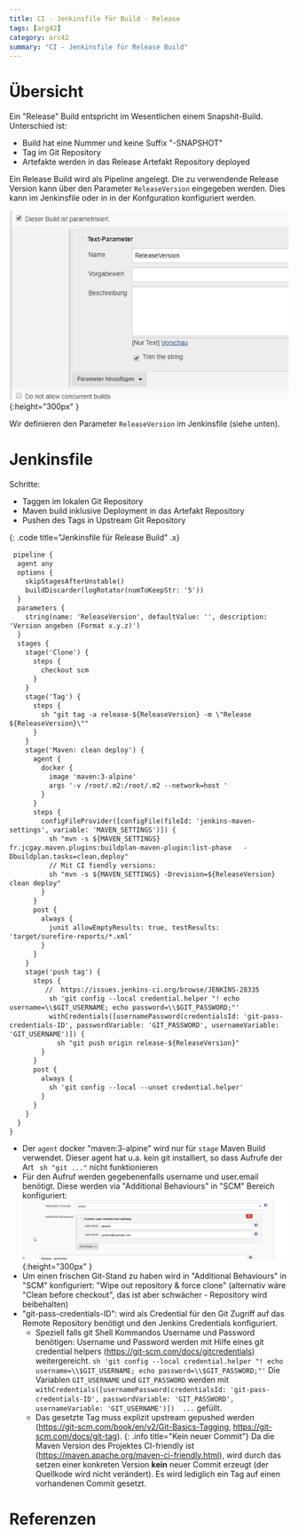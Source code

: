 ```yaml
---
title: CI - Jenkinsfile für Build - Release
tags: [arg42]
category: arc42
summary: "CI - Jenkinsfile für Release Build"
---
```


# Übersicht

Ein "Release" Build entspricht im Wesentlichen einem Snapshit-Build. Unterschied ist:

* Build hat eine Nummer und keine Suffix "-SNAPSHOT"
* Tag im Git Repository
* Artefakte werden in das Release Artefakt Repository deployed  

Ein Release Build wird als Pipeline angelegt. Die zu verwendende Release Version kann über den Parameter `ReleaseVersion` eingegeben 
werden. Dies kann im Jenkinsfile oder in in der Konfguration konfiguriert werden. 

![ReleaseVersion Parameter](08_05_410_jenkins_jenkinsfile/pipeline_release_parameter.png "ReleaseVersion Parameter"){:height="300px" }

Wir definieren den Parameter `ReleaseVersion` im Jenkinsfile (siehe unten).

# Jenkinsfile

Schritte:

* Taggen im lokalen Git Repository
* Maven build inklusive Deployment in das Artefakt Repository
* Pushen des Tags in Upstream Git Repository
  

{: .code title="Jenkinsfile für Release Build" .x}
~~~
 pipeline {
  agent any 
  options {
    skipStagesAfterUnstable()
    buildDiscarder(logRotator(numToKeepStr: '5'))
  }
  parameters {
    string(name: 'ReleaseVersion', defaultValue: '', description: 'Version angeben (Format x.y.z)')
  }
  stages {
    stage('Clone') {
      steps {
        checkout scm
      }
    }
    stage('Tag') {
      steps {
        sh "git tag -a release-${ReleaseVersion} -m \"Release ${ReleaseVersion}\""  
      }
    }
    stage('Maven: clean deploy') {
      agent {
        docker {
          image 'maven:3-alpine'
          args '-v /root/.m2:/root/.m2 --network=host '
        }
      }
      steps {
        configFileProvider([configFile(fileId: 'jenkins-maven-settings', variable: 'MAVEN_SETTINGS')]) {
          sh "mvn -s ${MAVEN_SETTINGS}  fr.jcgay.maven.plugins:buildplan-maven-plugin:list-phase   -Dbuildplan.tasks=clean,deploy"
          // Mit CI fiendly versions:
          sh "mvn -s ${MAVEN_SETTINGS} -Drevision=${ReleaseVersion} clean deploy"
        }
      }
      post {
        always {
          junit allowEmptyResults: true, testResults: 'target/surefire-reports/*.xml' 
        }
      }
    }
    stage('push tag') {
      steps {
         //  https://issues.jenkins-ci.org/browse/JENKINS-28335
          sh 'git config --local credential.helper "! echo username=\\$GIT_USERNAME; echo password=\\$GIT_PASSWORD;"'
          withCredentials([usernamePassword(credentialsId: 'git-pass-credentials-ID', passwordVariable: 'GIT_PASSWORD', usernameVariable: 'GIT_USERNAME')]) {
            sh "git push origin release-${ReleaseVersion}"
        }
      }
      post {
        always {
          sh 'git config --local --unset credential.helper'
        }
      }
    }  
  }
}

~~~   

* Der `agent` docker "maven:3-alpine" wird nur für `stage` Maven Build verwendet. Dieser agent hat u.a. kein git installiert, 
so dass Aufrufe der Art ` sh "git ..."` nicht funktionieren
*  Für den Aufruf werden gegebenenfalls username und user.email benötigt. Diese werden via "Additional Behaviours" in "SCM" 
Bereich 
konfiguriert: 
![Custom user name](08_05_410_jenkins_jenkinsfile/jenkins_git_custom_user_name.png "Custom user name"){:height="300px" }
* Um einen frischen Git-Stand zu haben wird in "Additional Behaviours" in "SCM"  konfiguriert: "Wipe out repository & force clone" 
(alternativ wäre "Clean before checkout", das ist aber schwächer - Repository wird beibehalten)
* "git-pass-credentials-ID": wird als Credential für den Git Zugriff auf das Remote Repository benötigt und den Jenkins Credentials 
konfiguriert. 
  * Speziell falls git Shell Kommandos Username und Password benötigen:  Username und Password werden mit Hilfe eines git credential helpers (<https://git-scm.com/docs/gitcredentials>) 
weitergereicht. `sh 'git config --local credential.helper "! echo username=\\$GIT_USERNAME; echo password=\\$GIT_PASSWORD;"'`  Die 
Variablen `GIT_USERNAME` und `GIT_PASSWORD` werden mit `withCredentials([usernamePassword(credentialsId: 'git-pass-credentials-ID', passwordVariable: 'GIT_PASSWORD', usernameVariable: 'GIT_USERNAME')]) 
...` gefüllt.
  * Das gesetzte Tag muss explizit upstream gepushed werden (<https://git-scm.com/book/en/v2/Git-Basics-Tagging>, <https://git-scm.com/docs/git-tag>).
{: .info title="Kein neuer Commit"}
Da die Maven Version des Projektes CI-friendly ist (<https://maven.apache.org/maven-ci-friendly.html>), wird durch das setzen 
einer konkreten Version **kein** neuer Commit erzeugt (der Quellkode wird nicht verändert). Es wird lediglich ein Tag auf einen 
vorhandenen Commit gesetzt.


# Referenzen


